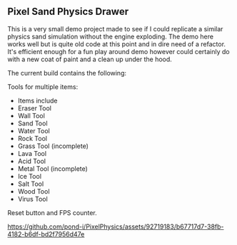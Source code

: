 ## Pixel Sand Physics Drawer

This is a very small demo project made to see if I could replicate a similar physics sand simulation without the engine exploding. 
The demo here works well but is quite old code at this point and in dire need of a refactor. It's efficient enough for a fun play around demo however could certainly do with a new coat of paint and a clean up under the hood. 

The current build contains the following:

Tools for multiple items:
- Items include
- Eraser Tool
- Wall Tool
- Sand Tool
- Water Tool
- Rock Tool
- Grass Tool (incomplete)
- Lava Tool
- Acid Tool
- Metal Tool (incomplete)
- Ice Tool
- Salt Tool
- Wood Tool
- Virus Tool
    
Reset button and FPS counter.

https://github.com/pond-i/PixelPhysics/assets/92719183/b67717d7-38fb-4182-b6df-bd2f7956d47e

